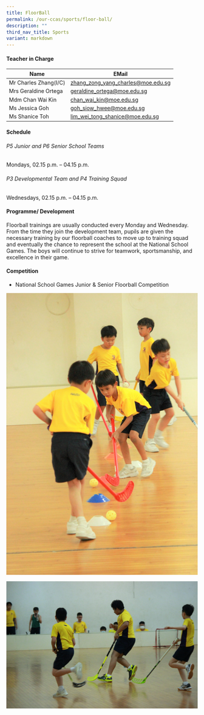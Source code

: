 ```yaml
---
title: FloorBall
permalink: /our-ccas/sports/floor-ball/
description: ""
third_nav_title: Sports
variant: markdown
---
```

#### **Teacher in Charge**



| Name | EMail|
| -------- | -------- | 
|Mr Charles Zhang(I/C)	|[zhang_zong_yang_charles@moe.edu.sg](mailto:zhang_zong_yang_charles@moe.edu.sg)|	
|Mrs	Geraldine Ortega	|[geraldine_ortega@moe.edu.sg](mailto:geraldine_ortega@moe.edu.sg)|		
|Mdm	Chan Wai Kin	|[chan_wai_kin@moe.edu.sg](mailto:chan_wai_kin@moe.edu.sg)|		
|Ms	Jessica Goh 	|[goh_siow_hwee@moe.edu.sg](mailto:goh_siow_hwee@moe.edu.sg)|		
|	Ms Shanice Toh 	|[lim_wei_tong_shanice@moe.edu.sg](mailto:lim_wei_tong_shanice@moe.edu.sg)|		

#### **Schedule**

###### P5 Junior and P6 Senior School Teams
Mondays, 02.15 p.m. – 04.15 p.m.

###### P3 Developmental Team and P4 Training Squad
Wednesdays, 02.15 p.m. – 04.15 p.m.

#### **Programme/ Development**

Floorball trainings are usually conducted every Monday and Wednesday. From the time they join the development team, pupils are given the necessary training by our floorball coaches to move up to training squad and eventually the chance to represent the school at the National School Games. The boys will continue to strive for teamwork, sportsmanship, and excellence in their game.

#### **Competition**

* National School Games Junior &amp; Senior Floorball Competition


![](/images/floorball1.jpg)

![](/images/floorball3.jpg)